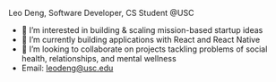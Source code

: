 Leo Deng, Software Developer, CS Student @USC
- 👀 I’m interested in building & scaling mission-based startup ideas
- 🌱 I’m currently building applications with React and React Native
- 💞️ I’m looking to collaborate on projects tackling problems of social health, relationships, and mental wellness
- Email: leodeng@usc.edu

<!---
Leodeng5/Leodeng5 is a ✨ special ✨ repository because its `README.md` (this file) appears on your GitHub profile.
You can click the Preview link to take a look at your changes.
--->
